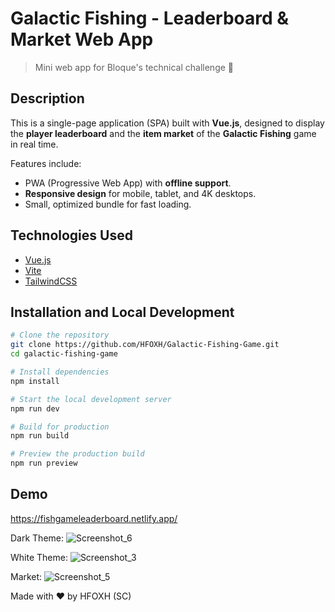 # Galactic Fishing - Leaderboard & Market Web App

> Mini web app for Bloque's technical challenge 🎣

## Description

This is a single-page application (SPA) built with **Vue.js**, designed to display the **player leaderboard** and the **item market** of the **Galactic Fishing** game in real time.

Features include:
- PWA (Progressive Web App) with **offline support**.
- **Responsive design** for mobile, tablet, and 4K desktops.
- Small, optimized bundle for fast loading.

## Technologies Used

- [Vue.js](https://vuejs.org/)
- [Vite](https://vitejs.dev/)
- [TailwindCSS](https://tailwindcss.com/)

## Installation and Local Development

```bash
# Clone the repository
git clone https://github.com/HFOXH/Galactic-Fishing-Game.git
cd galactic-fishing-game

# Install dependencies
npm install

# Start the local development server
npm run dev

# Build for production
npm run build

# Preview the production build
npm run preview
```
## Demo
https://fishgameleaderboard.netlify.app/

Dark Theme:
![Screenshot_6](https://github.com/user-attachments/assets/30b76aee-e4e1-48b4-b307-e12f94424d2b)

White Theme:
![Screenshot_3](https://github.com/user-attachments/assets/ad945294-4f8f-4a80-9552-e055d90baf65)

Market:
![Screenshot_5](https://github.com/user-attachments/assets/901b041f-bfe4-4d4a-867e-bd6c3d176561)

Made with ❤️ by HFOXH (SC)

